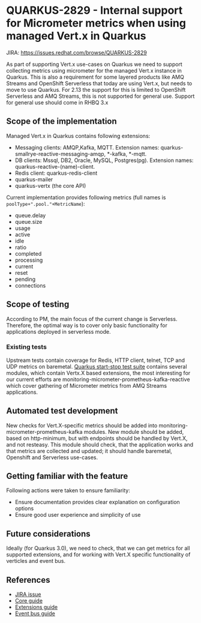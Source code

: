 # QUARKUS-2829 - Internal support for Micrometer metrics when using managed Vert.x in Quarkus

JIRA: https://issues.redhat.com/browse/QUARKUS-2829


As part of supporting Vert.x use-cases on Quarkus we need to support collecting metrics using micrometer for the managed Vert.x instance in Quarkus. This is also a requirement for some layered products like AMQ Streams and OpenShift Serverless that today are using Vert.x, but needs to move to use Quarkus. For 2.13 the support for this is limited to OpenShift Serverless and AMQ Streams, this is not supported for general use. Support for general use should come in RHBQ 3.x

## Scope  of the implementation
Managed Vert.x in Quarkus contains following extensions:
- Messaging clients:
  AMQP,Kafka, MQTT. Extension names: quarkus-smallrye-reactive-messaging-amqp, *-kafka, *-mqtt.
- DB clients: Mssql, DB2, Oracle, MySQL, Postgres(pg). Extension names: quarkus-reactive-(name)-client.
- Redis client: quarkus-redis-client
- quarkus-mailer
- quarkus-vertx (the core API)

Current implementation provides following metrics (full names is `poolType+".pool."+MetricName`):
- queue.delay
- queue.size
- usage
- active
- idle
- ratio
- completed
- processing
- current
- reset
- pending
- connections

## Scope of testing
According to PM, the main focus of the current change is Serverless. Therefore, the optimal way is to cover only basic functionality for applications deployed in serverless mode.

### Existing tests
Upstream tests contain coverage for Redis, HTTP client, telnet, TCP and UDP metrics on baremetal.
[Quarkus start-stop test suite](https://github.com/quarkus-qe/quarkus-startstop) contains several modules, which contain Vertx.X based extensions, the most interesting for our current efforts are monitoring-micrometer-prometheus-kafka-reactive which cover gathering of Micrometer metrics from AMQ Streams applications.  

## Automated test development
New checks for Vert.X-specific metrics should be added into monitoring-micrometer-prometheus-kafka modules.
New module should be added, based on http-minimum, but with endpoints should be handled by Vert.X, and not resteasy. This module should check, that the application works and that metrics are collected and updated; it should handle baremetal, Openshift and Serverless use-cases.  

## Getting familiar with the feature

Following actions were taken to ensure familiarity:
- Ensure documentation provides clear explanation on configuration options
- Ensure good user experience and simplicity of use

## Future considerations
Ideally (for Quarkus 3.0), we need to check, that we can get metrics for all supported extensions, and for working with Vert.X specific functionality of verticles and event bus.


## References
- [JIRA issue](https://issues.redhat.com/browse/QUARKUS-2829)
- [Core guide](https://quarkus.io/guides/vertx)
- [Extensions guide](https://quarkus.io/guides/vertx-reference )
- [Event bus guide](https://quarkus.io/guides/reactive-event-bus)
